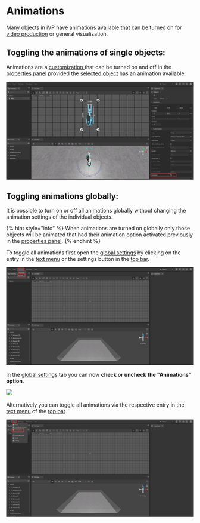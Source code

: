 # Animations

Many objects in iVP have animations available that can be turned on for [video production](./advanced-tools/virtual-cameras.md) or general visualization.

## Toggling the animations of single objects:

Animations are a [customization ](customizable-machines.md)that can be turned on and off in the [properties panel](./user-interface/the-properties-panel.md) provided the [selected object](select-objects.md) has an animation available.

![](../../.gitbook/assets/iVP_Planning_ObjectInteraction_AnimationPropertiesPanel.png)

## Toggling animations globally:

It is possible to turn on or off all animations globally without changing the animation settings of the individual objects.

{% hint style="info" %}
When animations are turned on globally only those objects will be animated that had their animation option activated previously in the [properties panel](./user-interface/the-properties-panel.md).
{% endhint %}

To toggle all animations first open the [global settings](./settings/global-settings.md) by clicking on the entry in the [text menu](./user-interface/the-top-bar.md#text-menu) or the settings button in the [top bar](./user-interface/the-top-bar.md#icons).

![](../../.gitbook/assets/iVP_Planning_ObjectInteraction_Settings.png)

In the [global settings](./settings/global-settings.md) tab you can now **check or uncheck the "Animations" option**.

![](<../../../.gitbook/assets/iVP_Planning_ObjectInteraction_AnimationSettings.png>)

Alternatively you can toggle all animations via the respective entry in the [text menu](./user-interface/the-top-bar.md#text-menu) of the [top bar](./user-interface/the-top-bar.md).

![](../../.gitbook/assets/iVP_Planning_ObjectInteraction_AnimationView.png)
